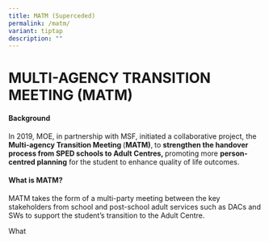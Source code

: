 ```yaml
---
title: MATM (Superceded)
permalink: /matm/
variant: tiptap
description: ""
---
```

<h1><strong>MULTI-AGENCY TRANSITION MEETING (MATM)</strong></h1>
<h4>Background</h4>
<p>In 2019, MOE, in partnership with MSF, initiated a collaborative project,
the <strong>Multi-agency Transition Meeting </strong>(<strong>MATM)</strong>,<strong> </strong>to <strong>strengthen the handover process from SPED schools to Adult Centres, </strong>promoting
more <strong>person-centred planning</strong> for the student to enhance
quality of life outcomes.</p>
<p></p>
<h4>What is MATM?&nbsp;</h4>
<p>MATM takes the form of a multi-party meeting between the key stakeholders
from school and post-school adult services such as DACs and SWs to support
the student’s transition to the Adult Centre.</p>
<p></p>
<p>What</p>